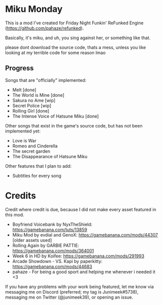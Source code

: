 # Miku Monday
This is a mod I've created for Friday Night Funkin' ReFunked Engine (https://github.com/pahaze/refunked).

Basically, it's miku, and uh, you sing against her, or something like that.

please dont download the source code, thats a mess, unless you like looking at my terrible code for some reason lmao

## Progress
Songs that are "officially" implemented:
- Melt [done]
- The World is Mine [done]
- Sakura no Ame [wip]
- Secret Police [wip]
- Rolling Girl [done]
- The Intense Voice of Hatsune Miku [done]

Other songs that exist in the game's source code, but has not been implemented yet:
- Love is War
- Romeo and Cinderella
- The secret garden
- The Disappearance of Hatsune Miku

Other features that I plan to add:
- Subtitles for every song

# Credits
Credit where credit is due, because I did not make every asset featured in this mod.

- Boyfriend Voicebank by NyxTheShield: https://gamebanana.com/tuts/13859
- Miku Mod by evdial and GenoX: https://gamebanana.com/mods/44307 [older assets used]
- Rolling Again by GARBIE PATTIE: https://gamebanana.com/mods/364001
- Week 6 in HD by Koifee: https://gamebanana.com/mods/291993
- Arcade Showdown - VS. Kapi by paperkitty: https://gamebanana.com/mods/44683
- pahaze - For being a good sport and helping me whenever i needed it <3

If you have any problems with your work being featured, let me know via messaging me on Discord (preferred; my tag is Junimeek#5738), messaging me on Twitter (@junimeek39), or opening an issue.
